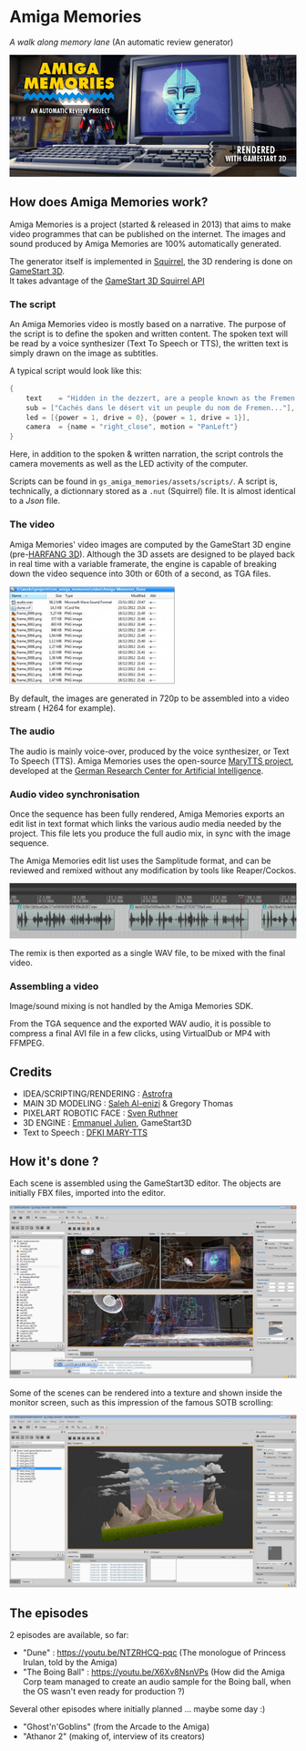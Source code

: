 # Amiga Memories

_A walk along memory lane_ (An automatic review generator)

![splash screen](img/am-splash.png)

## How does Amiga Memories work?

Amiga Memories is a project (started & released in 2013) that aims to make video programmes that can be published on the internet. The images and sound produced by Amiga Memories are 100% automatically generated.

The generator itself is implemented in [Squirrel](http://squirrel-lang.org/), the 3D rendering is done on [GameStart 3D](https://www.youtube.com/@GameStart3D/videos).<br>
It takes advantage of the [GameStart 3D Squirrel API](https://astrofra.github.io/amiga-memories/)

### The script

An Amiga Memories video is mostly based on a narrative. The purpose of the script is to define the spoken and written content. The spoken text will be read by a voice synthesizer (Text To Speech or TTS), the written text is simply drawn on the image as subtitles.

A typical script would look like this:

```cpp
{	
	text	= "Hidden in the dezzert, are a people known as the Fremen!",
	sub	= ["Cachés dans le désert vit un peuple du nom de Fremen..."],
	led	= [{power = 1, drive = 0}, {power = 1, drive = 1}], 
	camera	= {name = "right_close", motion = "PanLeft"}	
}
```

Here, in addition to the spoken & written narration, the script controls the camera movements as well as the LED activity of the computer.

Scripts can be found in `gs_amiga_memories/assets/scripts/`. A script is, technically, a dictionnary stored as a `.nut` (Squirrel) file. It is almost identical to a _Json_ file.

### The video

Amiga Memories' video images are computed by the GameStart 3D engine (pre-[HARFANG 3D](https://github.com/harfang3d/harfang3d)). Although the 3D assets are designed to be played back in real time with a variable framerate, the engine is capable of breaking down the video sequence into 30th or 60th of a second, as TGA files.

![TGA files](img/frame-sequence.jpg)

By default, the images are generated in 720p to be assembled into a video stream ( H264 for example).

### The audio

The audio is mainly voice-over, produced by the voice synthesizer, or Text To Speech (TTS). Amiga Memories uses the open-source [MaryTTS project](http://mary.dfki.de/), developed at the [German Research Center for Artificial Intelligence](https://www.dfki.de).

### Audio video synchronisation

Once the sequence has been fully rendered, Amiga Memories exports an edit list in text format which links the various audio media needed by the project. This file lets you produce the full audio mix, in sync with the image sequence.

The Amiga Memories edit list uses the Samplitude format, and can be reviewed and remixed without any modification by tools like Reaper/Cockos.

![audio track](img/audio-generator.jpg)

The remix is then exported as a single WAV file, to be mixed with the final video.

### Assembling a video

Image/sound mixing is not handled by the Amiga Memories SDK.

From the TGA sequence and the exported WAV audio, it is possible to compress a final AVI file in a few clicks, using VirtualDub or MP4 with FFMPEG.

## Credits

* IDEA/SCRIPTING/RENDERING : [Astrofra](https://github.com/astrofra)
* MAIN 3D MODELING : [Saleh Al-enizi](https://www.artstation.com/hitbit911) & Gregory Thomas
* PIXELART ROBOTIC FACE : [Sven Ruthner](https://pixeljoint.com/p/2191.htm)
* 3D ENGINE : [Emmanuel Julien](https://github.com/ejulien), GameStart3D
* Text to Speech : [DFKI MARY-TTS](http://mary.dfki.de/)

## How it's done ?

Each scene is assembled using the GameStart3D editor. The objects are initially FBX files, imported into the editor.

![](img/gamestart_am.png)
<br>

Some of the scenes can be rendered into a texture and shown inside the monitor screen, such as this impression of the famous SOTB scrolling:

![](img/sotb-layers.png)

## The episodes

2 episodes are available, so far: 

* "Dune" : https://youtu.be/NTZRHCQ-pqc (The monologue of Princess Irulan, told by the Amiga)
* "The Boing Ball" : https://youtu.be/X6Xv8NsnVPs (How did the Amiga Corp team managed to create an audio sample for the Boing ball, when the OS wasn't even ready for production ?)

Several other episodes where initially planned ... maybe some day :)
* "Ghost'n'Goblins" (from the Arcade to the Amiga)
* "Athanor 2" (making of, interview of its creators)





